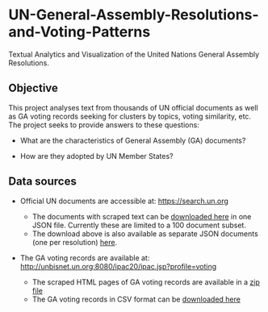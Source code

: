 # UN-General-Assembly-Resolutions-and-Voting-Patterns
Textual Analytics and Visualization of the United Nations General Assembly Resolutions.

Objective
-------------
This project analyses text from thousands of UN official documents as well as GA voting records seeking for clusters by topics, voting similarity, etc. The project seeks to provide answers to these questions:

- What are the characteristics of General Assembly (GA) documents?

- How are they adopted by UN Member States?

Data sources
-------------
- Official UN documents are accessible at: https://search.un.org
    - The documents with scraped text can be [downloaded here](https://github.com/ICT4SD/UN-General-Assembly-Resolutions-and-Voting-Patterns/raw/master/scrape/data/docs.json) in one JSON file. Currently these are limited to a 100 document subset.
    - The download above is also available as separate JSON documents (one per resolution) [here](https://github.com/ICT4SD/UN-General-Assembly-Resolutions-and-Voting-Patterns/raw/master/scrape/data/scraped-docs.zip).

- The GA voting records are available at: http://unbisnet.un.org:8080/ipac20/ipac.jsp?profile=voting
    - The scraped HTML pages of GA voting records are available in a [zip file](https://github.com/ICT4SD/UN-General-Assembly-Resolutions-and-Voting-Patterns/raw/master/scrape/data/scraped-voting-pages.zip)
    - The GA voting records in CSV format can be [downloaded here](https://github.com/ICT4SD/UN-General-Assembly-Resolutions-and-Voting-Patterns/raw/master/scrape/data/votes.csv)